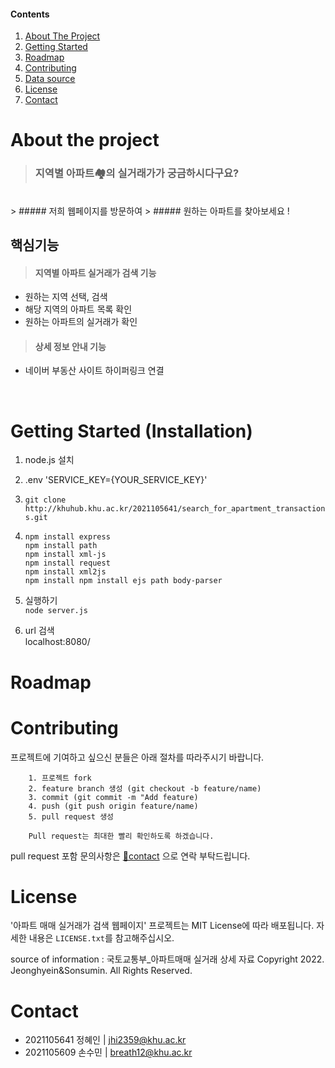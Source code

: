 #### Contents
  
  <ol>
    <li><a href="#about-the-project">About The Project</a></li>
    <li><a href="#getting-startedinstallation">Getting Started</a></li>
    <li><a href="#roadmap">Roadmap</a></li>
    <li><a href="#contributing">Contributing</a></li>
    <li><a href="#data-source">Data source</a></li>
    <li><a href="#license">License</a></li>
    <li><a href="#contact">Contact</a></li>
  </ol>

# About the project


> ### 지역별 아파트🏘의 실거래가가 궁금하시다구요?
<br>
> ##### 저희 웹페이지를 방문하여
> ##### 원하는 아파트를 찾아보세요 !
<br>

## 핵심기능
> #### 지역별 아파트 실거래가 검색 기능
+ 원하는 지역 선택, 검색
+ 해당 지역의 아파트 목록 확인
+ 원하는 아파트의 실거래가 확인

> #### 상세 정보 안내 기능
+ 네이버 부동산 사이트 하이퍼링크 연결

<br>

# Getting Started (Installation)
1. node.js 설치
2. .env
  'SERVICE_KEY={YOUR_SERVICE_KEY}'

3. ```git clone http://khuhub.khu.ac.kr/2021105641/search_for_apartment_transactions.git```
4. 
   ```
   npm install express
   npm install path
   npm install xml-js
   npm install request
   npm install xml2js
   npm install npm install ejs path body-parser
   ```
5. 실행하기<br>
   ```node server.js```
6. url 검색<br>
   localhost:8080/

# Roadmap

# Contributing
프로젝트에 기여하고 싶으신 분들은 아래 절차를 따라주시기 바랍니다.
```
    1. 프로젝트 fork
    2. feature branch 생성 (git checkout -b feature/name)
    3. commit (git commit -m "Add feature)
    4. push (git push origin feature/name)
    5. pull request 생성
    
    Pull request는 최대한 빨리 확인하도록 하겠습니다. 

```
pull request 포함 문의사항은 [📧contact](#contact) 으로 연락 부탁드립니다.
# License
'아파트 매매 실거래가 검색 웹페이지' 프로젝트는 MIT License에 따라 배포됩니다.
자세한 내용은 ```LICENSE.txt```를 참고해주십시오.


source of information : 국토교통부_아파트매매 실거래 상세 자료
Copyright 2022. Jeonghyein&Sonsumin. All Rights Reserved.

# Contact
- 2021105641 정혜인 | jhi2359@khu.ac.kr
- 2021105609 손수민 | breath12@khu.ac.kr